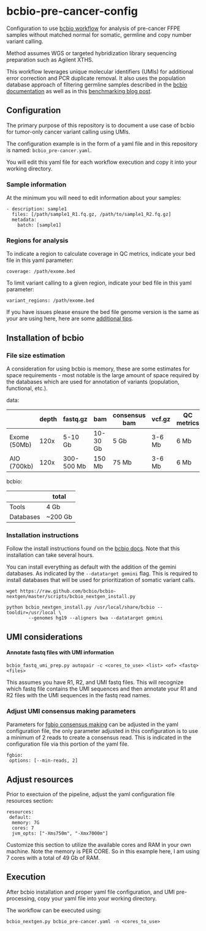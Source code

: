 # bcbio-pre-cancer-config

Configuration to use [bcbio workflow](https://bcbio-nextgen.readthedocs.io/en/latest/contents/pipelines.html#cancer-variant-calling) for analysis of pre-cancer FFPE samples without matched normal for somatic, germline and copy number variant calling.

Method assumes WGS or targeted hybridization library sequencing preparation such as Agilent XTHS.

This workflow leverages unique molecular identifiers (UMIs) for additional error correction and PCR duplicate removal. It also uses the population database approach of filtering germline samples described in the [bcbio documentation](https://bcbio-nextgen.readthedocs.io/en/latest/contents/pipelines.html#cancer-variant-calling) as well as in this [benchmarking blog post](http://bcb.io/2015/03/05/cancerval/).

## Configuration

The primary purpose of this repository is to document a use case of bcbio for tumor-only cancer variant calling using UMIs. 

The configuration example is in the form of a yaml file and in this repository is named: `bcbio_pre-cancer.yaml`.

You will edit this yaml file for each workflow execution and copy it into your working directory.

### Sample information

At the minimum you will need to edit information about your samples:
```
- description: sample1
  files: [/path/sample1_R1.fq.gz, /path/to/sample1_R2.fq.gz]
  metadata:
    batch: [sample1]
```

### Regions for analysis 

To indicate a region to calculate coverage in QC metrics, indicate your bed file in this yaml parameter:
```
coverage: /path/exome.bed
```

To limit variant calling to a given region, indicate your bed file in this yaml parameter:

```
variant_regions: /path/exome.bed
```

If you have issues please ensure the bed file genome version is the same as your are using here, here are some [additional tips](https://bcbio-nextgen.readthedocs.io/en/latest/contents/configuration.html#input-file-preparation).

## Installation of bcbio

### File size estimation

A consideration for using bcbio is memory, these are some estimates for space requirements - most notable is the large amount of space required by the databases which are used for annotation of variants (population, functional, etc.).

data:

|   | depth  | fastq.gz  | bam  | consensus bam  | vcf.gz  | QC metrics  |
|---|---|---|---|---|---|---|
| Exome (50Mb)  | 120x  | 5-10 Gb  | 10-30 Gb  | 5 Gb  | 3-6 Mb  | 6 Mb  |
| AIO (700kb) | 120x  | 300-500 Mb  | 150 Mb  | 75 Mb  | 3-6 Mb  | 6 Mb  |

bcbio:

|   | total  |
|---|---|
| Tools  | 4 Gb  |
| Databases  | ~200 Gb  |


### Installation instructions

Follow the install instructions found on the [bcbio docs](https://bcbio-nextgen.readthedocs.io/en/latest/contents/installation.html). Note that this installation can take several hours.

You can install everything as default with the addition of the gemini databases. As indicated by the `--datatarget gemini` flag. This is required to install databases that will be used for prioritization of somatic variant calls.

```
wget https://raw.github.com/bcbio/bcbio-nextgen/master/scripts/bcbio_nextgen_install.py

python bcbio_nextgen_install.py /usr/local/share/bcbio --tooldir=/usr/local \
        --genomes hg19 --aligners bwa --datatarget gemini
```

## UMI considerations
#### Annotate fastq files with UMI information

```
bcbio_fastq_umi_prep.py autopair -c <cores_to_use> <list> <of> <fastq> <files>
```

This assumes you have R1, R2, and UMI fastq files. This will recognize which fastq file contains the UMI sequences and then annotate your R1 and R2 files with the UMI sequences in the fastq read names.

### Adjust UMI consensus making parameters

Parameters for [fgbio consensus making](http://fulcrumgenomics.github.io/fgbio/tools/latest/CallMolecularConsensusReads.html) can be adjusted in the yaml configuration file, the only parameter adjusted in this configuration is to use a minimum of 2 reads to create a consensus read. This is indicated in the configuration file via this portion of the yaml file.
```
fgbio:
 options: [--min-reads, 2]
```

## Adjust resources

Prior to exectuion of the pipeline, adjust the yaml configuration file resources section:

```
resources:
 default:
  memory: 7G
  cores: 7
  jvm_opts: ["-Xms750m", "-Xmx7000m"]
```

Customize this section to utilize the available cores and RAM in your own machine. Note the memory is PER CORE. So in this example here, I am using 7 cores with a total of 49 Gb of RAM.

## Execution

After bcbio installation and proper yaml file configuration, and UMI pre-processing, copy your yaml file into your working directory.

The workflow can be executed using:

```
bcbio_nextgen.py bcbio_pre-cancer.yaml -n <cores_to_use>
```
